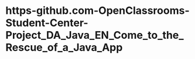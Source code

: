 # https-github.com-OpenClassrooms-Student-Center-Project_DA_Java_EN_Come_to_the_Rescue_of_a_Java_App
